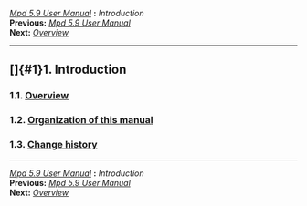 [*Mpd 5.9 User Manual*](mpd.html) **:** *Introduction*\
**Previous:** [*Mpd 5.9 User Manual*](mpd.html)\
**Next:** [*Overview*](mpd2.html)

------------------------------------------------------------------------

## []{#1}1. Introduction

### 1.1. [Overview](mpd2.html#2)

### 1.2. [Organization of this manual](mpd3.html#3)

### 1.3. [Change history](mpd4.html#4)

------------------------------------------------------------------------

[*Mpd 5.9 User Manual*](mpd.html) **:** *Introduction*\
**Previous:** [*Mpd 5.9 User Manual*](mpd.html)\
**Next:** [*Overview*](mpd2.html)
